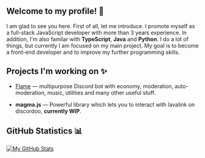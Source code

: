 ## Welcome to my profile! 👋
I am glad to see you here. First of all, let me introduce. I promote myself as a full-stack JavaScript developer with more than 3 years experience. In addition, I'm also familar with **TypeScript**, **Java** and **Python**. I do a lot of things, but currently I am focused on my main project. My goal is to become a front-end developer and to improve my further programming skills.

## Projects I'm working on ✨
* [Flame](https://github.com/Flame-Developers/Flame) — multipurpose Discord bot with economy, moderation, auto-moderation, music, utilities and many other useful stuff.

* **magma.js** — Powerful library which lets you to interact with lavalink on discordoo, **currently WIP**.

## GitHub Statistics 📊
[]()
[![My GitHub Stats](https://github-readme-stats.vercel.app/api/?username=TheFerryn&count_private=true&theme=tokyonight&showicons=true)]()





